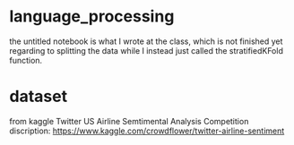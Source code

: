 # language_processing

the untitled notebook is what I wrote at the class, which is not finished yet regarding to splitting the data while I instead just called the stratifiedKFold function.


# dataset
from kaggle Twitter US Airline Semtimental Analysis Competition
<br>
discription: https://www.kaggle.com/crowdflower/twitter-airline-sentiment

